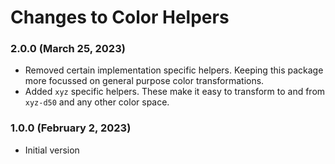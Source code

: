 # Changes to Color Helpers

### 2.0.0 (March 25, 2023)

- Removed certain implementation specific helpers. Keeping this package more focussed on general purpose color transformations.
- Added `xyz` specific helpers. These make it easy to transform to and from `xyz-d50` and any other color space.

### 1.0.0 (February 2, 2023)

- Initial version
